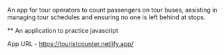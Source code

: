  An app for tour operators to count passengers on tour buses, assisting in managing tour schedules and ensuring no one is left behind at stops.

 ** An application to practice javascript

App URL - https://touristcounter.netlify.app/
